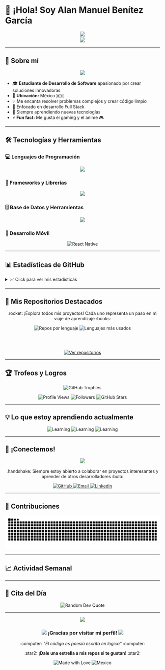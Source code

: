 # 👋 ¡Hola! Soy Alan Manuel Benítez García

<div align="center">
  <img src="https://readme-typing-svg.herokuapp.com/?font=Righteous&size=35&center=true&vCenter=true&width=500&height=70&duration=4000&lines=¡Hola!+👋+Soy+Alan+Manuel;+Desarrollador+de+Software+🚀;+Estudiante+apasionado+💻;Full+Stack+Developer+⚡;" />
</div>

<div align="center">
  <img src="https://media.giphy.com/media/M9gbBd9nbDrOTu1Mqx/giphy.gif" width="100"/>
</div>

---

## 🎯 Sobre mí

<div align="center">
  <img src="https://media.giphy.com/media/WUlplcMpOCEmTGBtBW/giphy.gif" width="30"> 
</div>

- 🎓 **Estudiante de Desarrollo de Software** apasionado por crear soluciones innovadoras
- 📍 **Ubicación:** México :mexico:
- 💡 Me encanta resolver problemas complejos y crear código limpio
- 🚀 Enfocado en desarrollo Full Stack
- 🌱 Siempre aprendiendo nuevas tecnologías
- ⚡ **Fun fact:** Me gusta el gaming y el anime :video_game:

---

## 🛠️ Tecnologías y Herramientas

### 💻 Lenguajes de Programación
<div align="center">
  <img src="https://skillicons.dev/icons?i=java,python,js,kotlin,html,css&theme=dark" />
</div>

### 🚀 Frameworks y Librerías
<div align="center">
  <img src="https://skillicons.dev/icons?i=spring,react,django&theme=dark" />
</div>

### 🗄️ Base de Datos y Herramientas
<div align="center">
  <img src="https://skillicons.dev/icons?i=mysql,git,github,vscode&theme=dark" />
</div>

### 📱 Desarrollo Móvil
<div align="center">
  <img src="https://img.shields.io/badge/React_Native-20232A?style=for-the-badge&logo=react&logoColor=61DAFB" alt="React Native"/>
</div>

---

## 📊 Estadísticas de GitHub

<details>
<summary>📈 Click para ver mis estadísticas</summary>

<div align="center">
  <img height="180em" src="https://github-readme-stats.vercel.app/api?username=AlanYagami&show_icons=true&theme=tokyonight&include_all_commits=true&count_private=true&border_radius=10"/>
  <img height="180em" src="https://github-readme-stats.vercel.app/api/top-langs/?username=AlanYagami&layout=compact&langs_count=8&theme=tokyonight&border_radius=10"/>
</div>

<div align="center">
  <img src="https://github-readme-streak-stats.herokuapp.com/?user=AlanYagami&theme=tokyonight&hide_border=false&border_radius=10" alt="GitHub Streak"/>
</div>

<div align="center">
  <img src="https://github-readme-activity-graph.vercel.app/graph?username=AlanYagami&theme=tokyo-night&hide_border=true&border_radius=10" alt="GitHub Activity Graph"/>
</div>

</details>

---

## 🚀 Mis Repositorios Destacados

<div align="center">
  <p>:rocket: ¡Explora todos mis proyectos! Cada uno representa un paso en mi viaje de aprendizaje :books:</p>
  
  <img src="https://github-profile-summary-cards.vercel.app/api/cards/repos-per-language?username=AlanYagami&theme=tokyonight" alt="Repos por lenguaje"/>
  <img src="https://github-profile-summary-cards.vercel.app/api/cards/most-commit-language?username=AlanYagami&theme=tokyonight" alt="Lenguajes más usados"/>
  
  <br/><br/>
  
  <a href="https://github.com/AlanYagami?tab=repositories" target="_blank">
    <img src="https://img.shields.io/badge/Ver_Todos_Mis_Repositorios-000000?style=for-the-badge&logo=github&logoColor=white&labelColor=000000" alt="Ver repositorios"/>
  </a>
</div>

---

## 🏆 Trofeos y Logros

<div align="center">
  <img src="https://github-profile-trophy.vercel.app/?username=AlanYagami&theme=tokyonight&no-frame=false&no-bg=false&margin-w=4&row=1" alt="GitHub Trophies"/>
</div>

<div align="center">
  
  ![Profile Views](https://komarev.com/ghpvc/?username=AlanYagami&color=blueviolet&style=for-the-badge)
  ![Followers](https://img.shields.io/github/followers/AlanYagami?style=for-the-badge&color=blue)
  ![GitHub Stars](https://img.shields.io/github/stars/AlanYagami?affiliations=OWNER%2CCOLLABORATOR&style=for-the-badge&color=yellow)
  
</div>

---

## 💡 Lo que estoy aprendiendo actualmente

<div align="center">
  
  ![Learning](https://img.shields.io/badge/Learning-Spring_Security-green?style=for-the-badge&logo=spring&logoColor=white)
  ![Learning](https://img.shields.io/badge/Learning-Docker-blue?style=for-the-badge&logo=docker&logoColor=white)
  ![Learning](https://img.shields.io/badge/Learning-MongoDB-green?style=for-the-badge&logo=mongodb&logoColor=white)
  
</div>

---

## 🤝 ¡Conectemos!

<div align="center">
  <img src="https://media.giphy.com/media/LnQjpWaON8nhr21vNW/giphy.gif" width="60">
  
  <p>:handshake: Siempre estoy abierto a colaborar en proyectos interesantes y aprender de otros desarrolladores :bulb:</p>
  
  <a href="https://github.com/AlanYagami" target="_blank">
    <img src="https://img.shields.io/badge/GitHub-181717?style=for-the-badge&logo=github&logoColor=white" alt="GitHub"/>
  </a>
  <a href="mailto:tu-email@ejemplo.com">
    <img src="https://img.shields.io/badge/Email-D14836?style=for-the-badge&logo=gmail&logoColor=white" alt="Email"/>
  </a>
  <a href="https://linkedin.com/in/tu-perfil" target="_blank">
    <img src="https://img.shields.io/badge/LinkedIn-0077B5?style=for-the-badge&logo=linkedin&logoColor=white" alt="LinkedIn"/>
  </a>
</div>

---

## 🐍 Contribuciones

<div align="center">
  <picture>
    <source media="(prefers-color-scheme: dark)" srcset="https://raw.githubusercontent.com/AlanYagami/AlanYagami/output/github-contribution-grid-snake-dark.svg">
    <source media="(prefers-color-scheme: light)" srcset="https://raw.githubusercontent.com/AlanYagami/AlanYagami/output/github-contribution-grid-snake.svg">
    <img alt="github contribution grid snake animation" src="https://raw.githubusercontent.com/AlanYagami/AlanYagami/output/github-contribution-grid-snake.svg">
  </picture>
</div>

---

## 📈 Actividad Semanal

<!--START_SECTION:waka-->
<!--END_SECTION:waka-->

---

## 💭 Cita del Día

<div align="center">
  <img src="https://quotes-github-readme.vercel.app/api?type=horizontal&theme=tokyonight&border=true" alt="Random Dev Quote"/>
</div>

---

<div align="center">
  <img src="https://capsule-render.vercel.app/api?type=waving&color=gradient&height=100&section=footer"/>
  
  <h3>
    <img src="https://media.giphy.com/media/hvRJCLFzcasrR4ia7z/giphy.gif" width="30">
    ¡Gracias por visitar mi perfil! 
    <img src="https://media.giphy.com/media/hvRJCLFzcasrR4ia7z/giphy.gif" width="30">
  </h3>
  
  <p>:computer: <em>"El código es poesía escrita en lógica"</em> :computer:</p>
  
  <p>:star2: <strong>¡Dale una estrella a mis repos si te gustan!</strong> :star2:</p>
  
  ![Made with Love](https://img.shields.io/badge/Made%20with-❤️-red?style=for-the-badge)
  ![Mexico](https://img.shields.io/badge/Made%20in-México-green?style=for-the-badge&logo=mexico)
  
</div>
